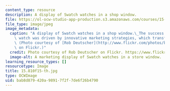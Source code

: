 ```yaml
---
content_type: resource
description: A display of Swatch watches in a shop window.
file: https://ol-ocw-studio-app-production.s3.amazonaws.com/courses/15-810-marketing-management-analytics-frameworks-and-applications-fall-2015/bab8d879420a98917f2f7de6f26b4790_15.810s15-th.jpg
file_type: image/jpeg
image_metadata:
  caption: "A display of Swatch watches in a shop window.\_The success of the Swatch\
    \ watch was driven by innovative marketing strategies, which transformed the industry.\
    \ (Photo courtesy of [Rob Deutscher](http://www.flickr.com/photos/bobarc/6821065429/)\
    \ on Flickr.)"
  credit: Photo courtesy of Rob Deutscher on Flickr. https://www.flickr.com/photos/bobarc/6821065429/
  image-alt: A marketing display of Swatch watches in a store window.
learning_resource_types: []
resourcetype: Image
title: 15.810f15-th.jpg
type: OCWImage
uid: bab8d879-420a-9891-7f2f-7de6f26b4790
---
```


